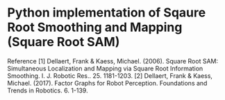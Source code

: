 # Python implementation of Sqaure Root Smoothing and Mapping (Square Root SAM)

Reference 
[1] Dellaert, Frank & Kaess, Michael. (2006). Square Root SAM: Simultaneous Localization and Mapping via Square Root Information Smoothing. I. J. Robotic Res.. 25. 1181-1203.
[2] Dellaert, Frank & Kaess, Michael. (2017). Factor Graphs for Robot Perception. Foundations and Trends in Robotics. 6. 1-139. 

